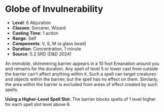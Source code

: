 # Globe of Invulnerability

- **Level**: 6 Abjuration
- **Classes**: Sorcerer, Wizard
- **Casting Time**: 1 action
- **Range**: Self
- **Components**: V, S, M (a glass bead)
- **Duration**: Concentration, 1 minute
- **Source**: 5.2 SRD (D&D 2024)

An immobile, shimmering barrier appears in a 10 foot Emanation around you and remains for the duration. Any spell of level 5 or lower cast from outside the barrier can't affect anything within it. Such a spell can target creatures and objects within the barrier, but the spell has no effect on them. Similarly, the area within the barrier is excluded from areas of effect created by such spells.

**Using a Higher-Level Spell Slot.** The barrier blocks spells of 1 level higher for each spell slot level above 6.
